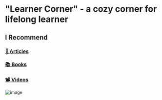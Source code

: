# "Learner Corner" - a cozy corner for lifelong learner

## I Recommend

### [📰 Articles](./articles.md)

### [📚 Books](./books.md)

### [📽️ Videos](./videos.md)

![image](https://github.com/brahinets/learner-corner/assets/4119411/7930f263-1665-4854-aa29-6f3d9c8c5901)
